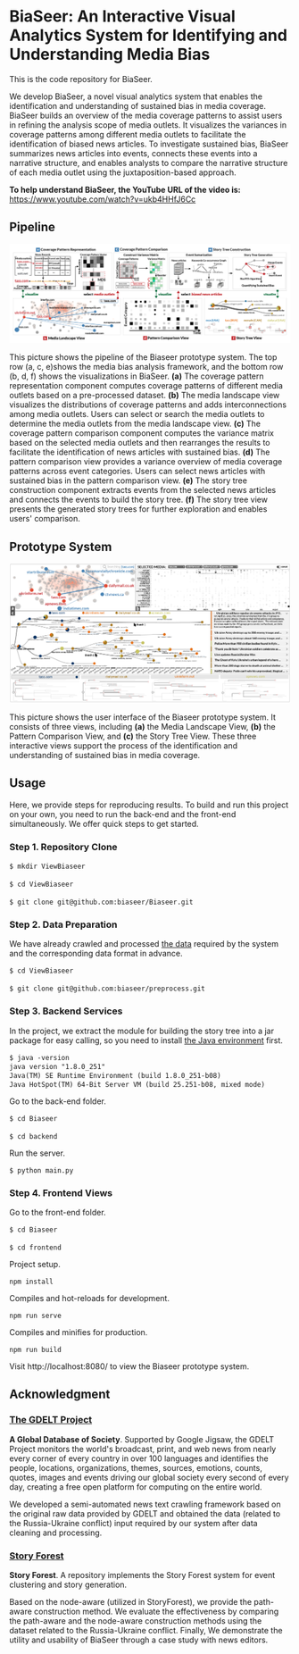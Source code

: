 # BiaSeer: An Interactive Visual Analytics System for Identifying and Understanding Media Bias

This is the code repository for BiaSeer.

We develop BiaSeer, a novel visual analytics system that enables the identification and understanding of sustained bias in media coverage.
BiaSeer builds an overview of the media coverage patterns to assist users in refining the analysis scope of media outlets.
It visualizes the variances in coverage patterns among different media outlets to facilitate the identification of biased news articles.
To investigate sustained bias, BiaSeer summarizes news articles into events, connects these events into a narrative structure, and enables analysts to compare the narrative structure of each media outlet using the juxtaposition-based approach.

**To help understand BiaSeer, the YouTube URL of the video is:** https://www.youtube.com/watch?v=ukb4HHfJ6Cc

## Pipeline
![](./images/pipeline.png)

This picture shows the pipeline of the Biaseer prototype system. The top row (a, c, e)shows the media bias analysis framework, and the bottom row (b, d, f) shows the visualizations in BiaSeer.
**(a)** The coverage pattern representation component computes coverage patterns of different media outlets based on a pre-processed dataset.
**(b)** The media landscape view visualizes the distributions of coverage patterns and adds interconnections among media outlets. Users can select or search the media outlets to determine the media outlets from the media landscape view. 
**(c)** The coverage pattern comparison component computes the variance matrix based on the selected media outlets and then rearranges the results to facilitate the identification of news articles with sustained bias. 
**(d)** The pattern comparison view provides a variance overview of media coverage patterns across event categories. Users can select news articles with sustained bias in the pattern comparison view. 
**(e)** The story tree construction component extracts events from the selected news articles and connects the events to build the story tree. 
**(f)** The story tree view presents the generated story trees for further exploration and enables users' comparison.

## Prototype System
![](./images/BiaSeer.png)

This picture shows the user interface of the Biaseer prototype system. It consists of three views, including **(a)** the Media Landscape View, **(b)** the Pattern Comparison View, and **(c)** the Story Tree View. These three interactive views support the process of the identification and understanding of sustained bias in media coverage.


## Usage

Here, we provide steps for reproducing results. To build and run this project on your own, you need to run the back-end and the front-end simultaneously. We offer quick steps to get started.

### Step 1. Repository Clone

~~~
$ mkdir ViewBiaseer

$ cd ViewBiaseer

$ git clone git@github.com:biaseer/Biaseer.git
~~~

### Step 2. Data Preparation
We have already crawled and processed [the data](https://github.com/biaseer/preprocess) required by the system and the corresponding data format in advance.
~~~
$ cd ViewBiaseer

$ git clone git@github.com:biaseer/preprocess.git
~~~

### Step 3. Backend Services
In the project, we extract the module for building the story tree into a jar package for easy calling, so you need to install [the Java environment](https://docs.oracle.com/javase/8/docs/technotes/guides/install/install_overview.html) first.

~~~
$ java -version
java version "1.8.0_251"
Java(TM) SE Runtime Environment (build 1.8.0_251-b08)
Java HotSpot(TM) 64-Bit Server VM (build 25.251-b08, mixed mode)
~~~
Go to the back-end folder.
~~~
$ cd Biaseer

$ cd backend
~~~
Run the server.
```
$ python main.py
```

### Step 4. Frontend Views
Go to the front-end folder.
~~~
$ cd Biaseer

$ cd frontend
~~~
Project setup.
```
npm install
```

Compiles and hot-reloads for development.
```
npm run serve
```

Compiles and minifies for production.
```
npm run build
```
Visit http://localhost:8080/ to view the Biaseer prototype system.


## Acknowledgment

### [The GDELT Project](https://www.gdeltproject.org/)
**A Global Database of Society**. Supported by Google Jigsaw, the GDELT Project monitors the world's broadcast, print, and web news from nearly every corner of every country in over 100 languages and identifies the people, locations, organizations, themes, sources, emotions, counts, quotes, images and events driving our global society every second of every day, creating a free open platform for computing on the entire world.

We developed a semi-automated news text crawling framework based on the original raw data provided by GDELT and obtained the data (related to the Russia-Ukraine conflict) input required by our system after data cleaning and processing.


### [Story Forest](https://github.com/BangLiu/StoryForest)
**Story Forest**. A repository implements the Story Forest system for event clustering and story generation.

Based on the node-aware (utilized in StoryForest), we provide the path-aware construction method. We evaluate the effectiveness by comparing the path-aware and the node-aware construction methods using the dataset related to the Russia-Ukraine conflict. Finally, We demonstrate the utility and usability of BiaSeer through a case study with news editors.
